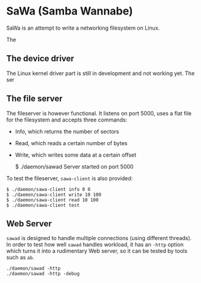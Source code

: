 # SaWa (Samba Wannabe)

SaWa is an attempt to write a networking filesystem on Linux.

The 

## The device driver

The Linux kernel driver part is still in development and not working yet. The ser

## The file server

The fileserver is however functional. It listens on port 5000, uses a flat file for the filesystem and accepts three commands:

- Info, which returns the number of sectors
- Read, which reads a certain number of bytes
- Write, which writes some data at a certain offset

    $ ./daemon/sawad
    Server started on port 5000
    
To test the fileserver, `sawa-client` is also provided:

    $ ./daemon/sawa-client info 0 0
    $ ./daemon/sawa-client write 10 100
    $ ./daemon/sawa-client read 10 100
    $ ./daemon/sawa-client test

## Web Server

`sawad` is designed to handle multiple connections (using different threads). In order to test how well `sawad` handles workload, it has an `-http` option which turns it into a rudimentary Web server, so it can be tested by tools such as `ab`.

    ./daemon/sawad -http
    ./daemon/sawad -http -debug

